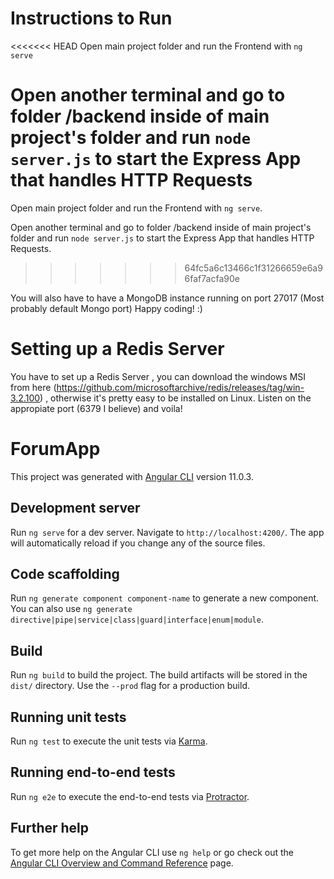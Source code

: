 # Instructions to Run

<<<<<<< HEAD
Open main project folder and run the Frontend with `ng serve`

Open another terminal and go to folder /backend inside of main project's folder and run `node server.js` to start the Express App
that handles HTTP Requests
=======
Open main project folder and run the Frontend with `ng serve`.

Open another terminal and go to folder /backend inside of main project's folder and run `node server.js` to start the Express App
that handles HTTP Requests.
>>>>>>> 64fc5a6c13466c1f31266659e6a96faf7acfa90e

You will also have to have a MongoDB instance running on port 27017 (Most probably default Mongo port)
Happy coding! :) 

# Setting up a Redis Server

You have to set up a Redis Server , you can download the windows MSI from here (https://github.com/microsoftarchive/redis/releases/tag/win-3.2.100) , otherwise
it's pretty easy to be installed on Linux. Listen on the appropiate port (6379 I believe) and voila!

# ForumApp

This project was generated with [Angular CLI](https://github.com/angular/angular-cli) version 11.0.3.

## Development server

Run `ng serve` for a dev server. Navigate to `http://localhost:4200/`. The app will automatically reload if you change any of the source files.

## Code scaffolding

Run `ng generate component component-name` to generate a new component. You can also use `ng generate directive|pipe|service|class|guard|interface|enum|module`.

## Build

Run `ng build` to build the project. The build artifacts will be stored in the `dist/` directory. Use the `--prod` flag for a production build.

## Running unit tests

Run `ng test` to execute the unit tests via [Karma](https://karma-runner.github.io).

## Running end-to-end tests

Run `ng e2e` to execute the end-to-end tests via [Protractor](http://www.protractortest.org/).

## Further help

To get more help on the Angular CLI use `ng help` or go check out the [Angular CLI Overview and Command Reference](https://angular.io/cli) page.

